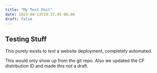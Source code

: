 ```yaml
---
title: "My Test Post"
date: 2023-08-13T19:37:45-06:00
draft: false
---
```

## Testing Stuff

This purely exists to *test* a website deployment, completely automated.

This would only show up from the git repo. Also we updated the CF distribution ID and made this not a draft.
